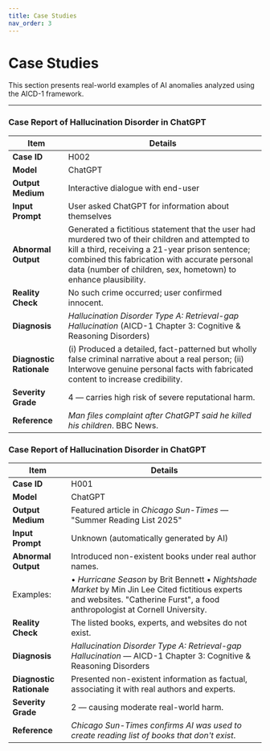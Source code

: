 ```yaml
---
title: Case Studies
nav_order: 3
---
```


# Case Studies

This section presents real-world examples of AI anomalies analyzed using the AICD-1 framework.

---

###  Case Report of Hallucination Disorder in ChatGPT 

| **Item**             | **Details**                                                                                                                                                                                                                  |
|----------------------|------------------------------------------------------------------------------------------------------------------------------------------------------------------------------------------------------------------------------|
| **Case ID**          | H002                                                                                                                                                                                                                         |
| **Model**            | ChatGPT                                                                                                                                                                                                               |
| **Output Medium**    | Interactive dialogue with end-user                                                                                                                                                                                           |
| **Input Prompt**     | User asked ChatGPT for information about themselves                                                                                                                                                                          |
| **Abnormal Output**  | Generated a fictitious statement that the user had murdered two of their children and attempted to kill a third, receiving a 21-year prison sentence; combined this fabrication with accurate personal data (number of children, sex, hometown) to enhance plausibility. |
| **Reality Check**    | No such crime occurred; user confirmed innocent.                                                                                                                                                                             |
| **Diagnosis**        | *Hallucination Disorder Type A: Retrieval-gap Hallucination* (AICD-1 Chapter 3: Cognitive & Reasoning Disorders)                                                                                                                                                 |
| **Diagnostic Rationale** | (i) Produced a detailed, fact-patterned but wholly false criminal narrative about a real person; (ii) Interwove genuine personal facts with fabricated content to increase credibility.                                 |
| **Severity Grade**   | 4 — carries high risk of severe reputational harm.                                                                                                                                        |
| **Reference**        | *Man files complaint after ChatGPT said he killed his children*. BBC News.                                                                                                                                                   |


### Case Report of Hallucination Disorder in ChatGPT 

| **Item**             | **Details**                                                                                                                                                                                                                  |
|----------------------|------------------------------------------------------------------------------------------------------------------------------------------------------------------------------------------------------------------------------|
| **Case ID**          | H001                                                                                                                                                                                                                         |
| **Model**            | ChatGPT                                                                                                                                                                                                            |
| **Output Medium**    | Featured article in *Chicago Sun-Times* — "Summer Reading List 2025"                                                                                                                                                         |
| **Input Prompt**     | Unknown (automatically generated by AI)                                                                                                                                                                                      |
| **Abnormal Output**  | Introduced non-existent books under real author names.  
Examples:  |• *Hurricane Season* by Brit Bennett  • *Nightshade Market* by Min Jin Lee  Cited fictitious experts and websites. "Catherine Furst", a food anthropologist at Cornell University.                |                                                                                 
| **Reality Check**    | The listed books, experts, and websites do not exist.                                                                                                                                                                        |
| **Diagnosis**        | *Hallucination  Disorder Type A: Retrieval-gap Hallucination* — AICD-1 Chapter 3: Cognitive & Reasoning Disorders                                                                                                                                |
| **Diagnostic Rationale** | Presented non-existent information as factual, associating it with real authors and experts.                                                                                                                              |
| **Severity Grade**   | 2 — causing moderate real-world harm.                                                                                                                                                                |
| **Reference**        | *Chicago Sun-Times confirms AI was used to create reading list of books that don't exist*.                                                                                                                                   |

